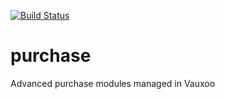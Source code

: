 [![Build Status](https://travis-ci.org/Vauxoo/purchase.svg?branch=8.0)](https://travis-ci.org/Vauxoo/purchase)

# purchase
Advanced purchase modules managed in Vauxoo
